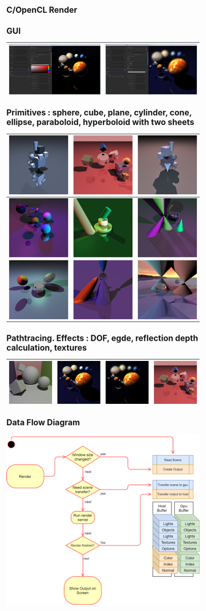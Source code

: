 ## C/OpenCL Render

## GUI
|![](img/Cosmo_edge.png)|![](img/Cosmo_DOF.png)
|------------------------|------------------------|

## Primitives : sphere, cube, plane, cylinder, cone, ellipse, paraboloid, hyperboloid with two sheets
|![](img/academ_01.png)|![](img/academ_03.png)|![](img/academ_02.png)
|------------------------|------------------------|------------------------|
|![](img/spheres.png)|![](img/cylinders.png)|![](img/cones.png)
|![](img/ellipse.png)|![](img/paraboloid.png)|![](img/hyperboloid_with_two_sheets.png)

## Pathtracing. Effects : DOF, egde, reflection depth calculation, textures
|![](img/pathtracing.png)|![](img/cosmo.png)|![](img/DOF.png)|![](img/edge_effect.png)
|------------------------|------------------------|------------------------|------------------------|

## Data Flow Diagram
![](img/RT.png)
